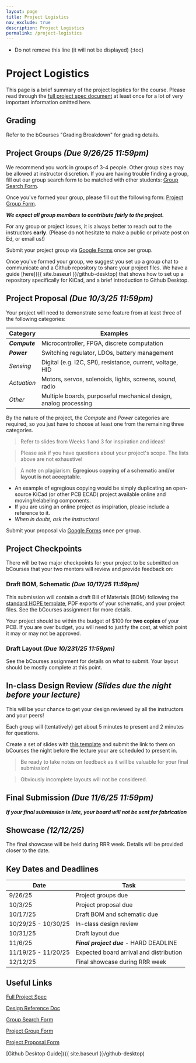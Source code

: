 ```yaml
---
layout: page
title: Project Logistics
nav_exclude: true
description: Project Logistics
permalink: /project-logistics
---
```


- Do not remove this line (it will not be displayed)
{:toc}

# Project Logistics

This page is a brief summary of the project logistics for the course.  Please read through the [full project spec document](https://docs.google.com/document/d/1smVeWLNiplKkxcA6GZ_3y53MKBoSkndNkYT-nEIYHTI/edit?usp=sharing) at least once for a lot of very important information omitted here.

## Grading
Refer to the bCourses "Grading Breakdown" for grading details.

## Project Groups *(Due 9/26/25 11:59pm)*
We recommend you work in groups of 3-4 people.  Other group sizes may be allowed at instructor discretion.  If you are having trouble finding a group, fill out our group search form to be matched with other students: [Group Search Form](http://berkie.ee/hope-sp25-group-search).

Once you've formed your group, please fill out the following form: [Project Group Form](http://berkie.ee/hope-sp25-project-group-submission).

***We expect all group members to contribute fairly to the project.***

For any group or project issues, it is always better to reach out to the instructors **early**.  (Please do not hesitate to make a public or private post on Ed, or email us!)

Submit your project group via [Google Forms](http://berkie.ee/hope-sp25-project-group-submission) once per group.

Once you've formed your group, we suggest you set up a group chat to communicate and a Github repository to share your project files.  We have a guide [here]({{ site.baseurl }}/github-desktop) that shows how to set up a repository specifically for KiCad, and a brief introduction to Github Desktop.

## Project Proposal *(Due 10/3/25 11:59pm)*

Your project will need to demonstrate some feature from at least three of the following categories:

| Category | Examples |
| ------- | ------- |
| ***Compute*** | Microcontroller, FPGA, discrete computation |
| ***Power*** | Switching regulator, LDOs, battery management |
| *Sensing* | Digital (e.g. I2C, SPI), resistance, current, voltage, HID |
| *Actuation* | Motors, servos, solenoids, lights, screens, sound, radio |
| *Other* | Multiple boards, purposeful mechanical design, analog processing |

By the nature of the project, the *Compute* and *Power* categories are required, so you just have to choose at least one from the remaining three categories.

> Refer to slides from Weeks 1 and 3 for inspiration and ideas!

> Please ask if you have questions about your project's scope.  The lists above are not exhaustive!

> A note on plagiarism: **Egregious copying of a schematic and/or layout is not acceptable.**
+ An example of egregious copying would be simply duplicating an open-source KiCad (or other PCB ECAD) project available online and moving/relabeling components.
+ If you are using an online project as inspiration, please include a reference to it.
+ *When in doubt, ask the instructors!*

Submit your proposal via [Google Forms](http://berkie.ee/hope-sp25-project-proposal-submission) once per group.

## Project Checkpoints
There will be two major checkpoints for your project to be submitted on bCourses that your two mentors will review and provide feedback on:
### Draft BOM, Schematic *(Due 10/17/25 11:59pm)*
This submission will contain a draft Bill of Materials (BOM) following the [standard HOPE template](https://docs.google.com/spreadsheets/d/1ZZAnW61lbqi8A5PHymeQs3MktsaBvQEssZroThjktFo/edit?usp=sharing), PDF exports of your schematic, and your project files.  See the bCourses assignment for more details.

Your project should be within the budget of $100 for **two copies** of your PCB.  If you are over budget, you will need to justify the cost, at which point it may or may not be approved.

### Draft Layout *(Due 10/231/25 11:59pm)*
See the bCourses assignment for details on what to submit.  Your layout should be mostly complete at this point.

## In-class Design Review *(Slides due the night before your lecture)*
This will be your chance to get your design reviewed by all the instructors and your peers!

Each group will (tentatively) get about 5 minutes to present and 2 minutes for questions.

Create a set of slides with [this template](https://docs.google.com/presentation/d/1sfXEulmNQYUn6Tx6N_VlQgELwYgzxpQMHi5ibLVOwzA/edit?usp=sharing) and submit the link to them on bCourses the night before the lecture your are scheduled to present in.

> Be ready to take notes on feedback as it will be valuable for your final submission!

> Obviously incomplete layouts will not be considered.

## Final Submission *(Due 11/6/25 11:59pm)*
***If your final submission is late, your board will not be sent for fabrication***

## Showcase *(12/12/25)*
The final showcase will be held during RRR week.  Details will be provided closer to the date.

## Key Dates and Deadlines

| Date | Task |
| ---- | ---- |
| 9/26/25 | Project groups due |
| 10/3/25 | Project proposal due |
| 10/17/25 | Draft BOM and schematic due |
| 10/29/25 - 10/30/25 | In-class design review |
| 10/31/25 | Draft layout due |
| 11/6/25 | ***Final project due*** - HARD DEADLINE |
| 11/19/25 - 11/20/25 | Expected board arrival and distribution |
| 12/12/25| Final showcase during RRR week |

<!-- | 3/1/25 - 3/2/25 | Proposal reviews returned | -->
<!-- | 3/15/25 - 3/16/25 | BOM and schematic reviews returned | -->
<!-- | 4/5/25 - 4/6/25 | Layout reviews returned | -->

## Useful Links

[Full Project Spec](https://docs.google.com/document/d/1smVeWLNiplKkxcA6GZ_3y53MKBoSkndNkYT-nEIYHTI/edit?usp=sharing)

[Design Reference Doc](https://docs.google.com/document/d/1sA1MmZkygvkN0kvH0_EiXm4IRMi5ilCOcb7CaAVOmxY/edit?usp=sharing)

[Group Search Form](http://berkie.ee/hope-fa25-group-search)

[Project Group Form](http://berkie.ee/hope-fa25-project-group-submission)

[Project Proposal Form](http://berkie.ee/hope-fa25-project-proposal-submission)

[Github Desktop Guide]({{ site.baseurl }}/github-desktop)
